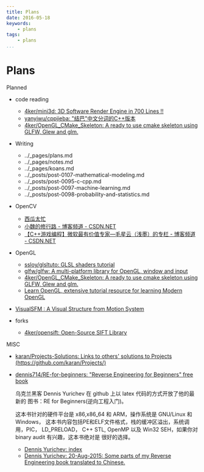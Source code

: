 ```yaml
---
title: Plans
date: 2016-05-18
keywords:
    - plans
tags:
    - plans
...
```


Plans
=====

Planned

-   code reading
    +   [4ker/mini3d: 3D Software Render Engine in 700 Lines !!](https://github.com/4ker/mini3d)
    +   [yanyiwu/cppjieba: "结巴"中文分词的C++版本](https://github.com/yanyiwu/cppjieba)
    +   [4ker/OpenGL_CMake_Skeleton: A ready to use cmake skeleton using GLFW, Glew and glm.](https://github.com/4ker/OpenGL_CMake_Skeleton)

-   Writing

    +   ../_pages/plans.md
    +   ../_pages/notes.md
    +   ../_pages/koans.md
    +   ../_posts/post-0107-mathematical-modeling.md
    +   ../_posts/post-0095-c-cpp.md
    +   ../_posts/post-0097-machine-learning.md
    +   ../_posts/post-0098-probability-and-statistics.md

-   OpenCV

    +   [西瓜太忙](https://www.douban.com/people/weilan_cqu/)
    +   [小魏的修行路 - 博客频道 - CSDN.NET](http://blog.csdn.net/xiaowei_cqu)
    +   [【C++游戏编程】微软最有价值专家—毛星云（浅墨）的专栏 - 博客频道 - CSDN.NET](http://blog.csdn.net/poem_qianmo)

-   OpenGL

    +   [ssloy/glsltuto: GLSL shaders tutorial](https://github.com/ssloy/glsltuto)
    +   [glfw/glfw: A multi-platform library for OpenGL, window and input](https://github.com/glfw/glfw)
    +   [4ker/OpenGL_CMake_Skeleton: A ready to use cmake skeleton using GLFW, Glew and glm.](https://github.com/4ker/OpenGL_CMake_Skeleton)
    +   [Learn OpenGL, extensive tutorial resource for learning Modern OpenGL](http://www.learnopengl.com/)

-   [VisualSFM : A Visual Structure from Motion System](http://ccwu.me/vsfm/)

-   forks

    +   [4ker/opensift: Open-Source SIFT Library](https://github.com/4ker/opensift)

MISC

-   [karan/Projects-Solutions: Links to others' solutions to Projects (https://github.com/karan/Projects/)](https://github.com/karan/Projects-Solutions)

-   [dennis714/RE-for-beginners: "Reverse Engineering for Beginners" free book](https://github.com/dennis714/RE-for-beginners)

    乌克兰黑客 Dennis Yurichev 在 github 上以 latex 代码的方式开放了他的最新的
    图书：RE for Beginners(逆向工程入门)。

    这本书针对的硬件平台是 x86,x86_64 和 ARM，操作系统是 GNU/Linux 和Windows，
    这本书内容包括PE和ELF文件格式，栈的缓冲区溢出，系统调用，PIC， LD_PRELOAD，
    C++ STL, OpenMP 以及 Win32 SEH，如果你对 binary audit 有兴趣，这本书绝对是
    很好的选择。

    +   [Dennis Yurichev: index](http://yurichev.com/)
    +   [Dennis Yurichev: 20-Aug-2015: Some parts of my Reverse Engineering book translated to Chinese.](http://yurichev.com/blog/2015-aug-20/)
